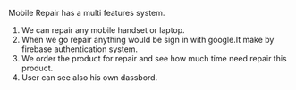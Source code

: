 Mobile Repair has a multi features system.

1. We can repair any mobile handset or laptop.
2. When we go repair anything would be sign in with google.It make by firebase authentication system.
3. We order the product for repair and see how much time need repair this product.
4. User can see also his own dassbord.
